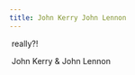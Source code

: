 ```yaml
---
title: John Kerry John Lennon
---
```


<p><img src="http://media.urbandictionary.com/image/page/johnkerry-4465.jpg" alt="" />
really?!</p>

<p><img src="http://media.urbandictionary.com/image/page/johnkerry-4921.jpg" alt="" />
John Kerry &amp; John Lennon</p>
